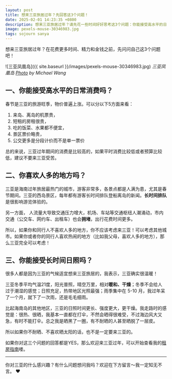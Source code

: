 ```yaml
---
layout: post
title: 想来三亚旅居过年？先回答这3个问题！
date: 2025-02-01 14:23:35 +0800
description: 想来三亚旅居过年？请先花一些时间好好思考这3个问题：你能接受高水平的日常消费吗？你能接受人多的地方吗？你能接受长时间日照吗？如果你都能接受，再花时间研究行程吧。
image: pexels-mouse-30346983.jpg
tags: sojourn sanya
---
```


想来三亚旅居过年？在花费更多时间、精力和金钱之前，先问问自己这3个问题吧！

![三亚凤凰岛]({{ site.baseurl }}/images/pexels-mouse-30346983.jpg)
*三亚凤凰岛 <a href="https://www.pexels.com/photo/modern-skyscrapers-and-cruise-ship-in-sanya-china-30346983/">Photo</a> by Michael Wang*

## 一、你能接受高水平的日常消费吗？

春节是三亚的旅游旺季，物价普遍上涨。可以分以下5方面来看：
1. 来岛、离岛的机票贵，
1. 短租的房租很贵，
2. 吃的饭菜、水果都不便宜，
3. 景区票价略贵，
4. 公交更多是分段计价而不是单一票价

总的来说，三亚过年期间的消费是比较高的，如果平时消费比较低或者预算比较低，建议不要来三亚受苦。

## 二、你喜欢人多的地方吗？

三亚是海南过年旅居最热门的城市，游客非常多，各景点都是人满为患，尤其是春节期间。三亚的西岛景区，每年都有游客长时间排队登船离岛的新闻。**长时间排队**是很影响游览体验的。

另一方面，
人流量大导致交通压力增大，机场、车站等交通枢纽人潮涌动，市内交通（公交车、网约车、出租车）也会**拥堵**，出行花费时间更多。

所以，如果你和同行人不喜欢人多的地方，你不应该考虑来三亚！可以考虑其他城市。如果你或者你的同行人喜欢热闹的地方（比如我父母，喜欢人多的地方），那么三亚完全可以考虑！

## 三、你能接受长时间日照吗？

很多人都是因为三亚的气候适宜想来三亚旅居的，我表示，三亚确实很温暖！

三亚冬季平均气温21度，阳光普照，晴空万里，相对**暖和、干燥**；冬季不会给人过于潮湿的感觉；日照充足，热带地区光照最强；雨季集中在 5-10 月，我过年呆了一个月，就下了一次雨，还是毛毛细雨。

比起海南岛的其他地区，三亚的日照时间更长、强度更大，更干燥。我走路时的感觉是：很热、很晒，我基本一直都在打伞，不然会晒得很难受，不过海边风大又急，有时不能打伞。总之我是晒黑了一圈，有不耐晒的人甚至晒脱了一层皮。

所以如果你不耐晒、不喜欢晒太阳的话，也不是一定要来三亚的。

如果你对这三个问题的回答都是YES，那么欢迎来三亚过年，可以开始查看我的[租房指南]()喽。

---

你对三亚的什么感兴趣？有什么问题想问我吗？欢迎在下方留言～我一定知无不言。 ❤️
